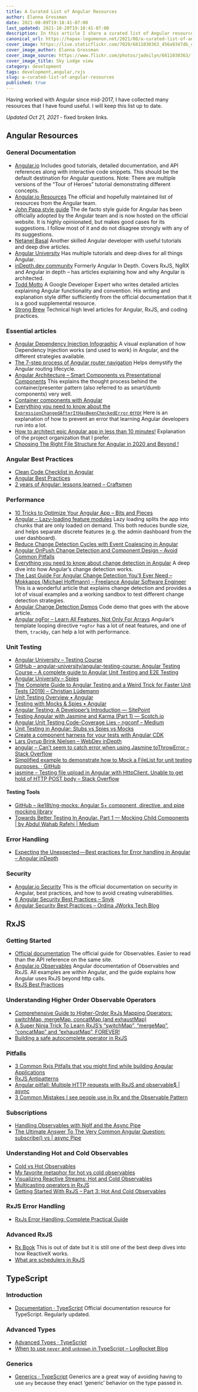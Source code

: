 ```yaml
---
title: A Curated List of Angular Resources
author: Elanna Grossman
date: 2021-08-09T19:18:41-07:00
last_updated: 2021-10-20T19:18:41-07:00
description: In this article I share a curated list of Angular resources, with topics ranging from simple to advanced.
canonical_url: https://hapax-legomenon.net/2021/08/a-curated-list-of-angular-resources/?utm_source=rss&utm_medium=rss&utm_campaign=a-curated-list-of-angular-resources
cover_image: https://live.staticflickr.com/7029/6811030363_456a9347db_c.jpg
cover_image_author: Elanna Grossman
cover_image_source: https://www.flickr.com/photos/jadeilyn/6811030363/
cover_image_title: Sky Lodge view
category: development
tags: development,angular,rxjs
slug: a-curated-list-of-angular-resources
published: true
---
```


Having worked with Angular since mid-2017, I have collected many resources that I have found useful. I will keep this list up to date.

*Updated Oct 21, 2021* - fixed broken links.

## Angular Resources

### General Documentation

- [Angular.io](https://angular.io/docs/ts/latest/) Includes good tutorials, detailed documentation, and API references along with interactive code snippets. This should be the default destination for Angular questions. Note: There are multiple versions of the “Tour of Heroes” tutorial demonstrating different concepts.
- [Angular.io Resources](https://angular.io/resources) The official and hopefully maintained list of resources from the Angular team.
- [John Papa style guide](https://angular.io/docs/ts/latest/guide/style-guide.html) The de facto style guide for Angular has been officially adopted by the Angular team and is now hosted on the official website. It is highly opinionated, but makes good cases for its suggestions. I follow most of it and do not disagree strongly with any of its suggestions.
- [Netanel Basal](https://netbasal.com/) Another skilled Angular developer with useful tutorials and deep dive articles.
- [Angular University](https://blog.angular-university.io/) Has multiple tutorials and deep dives for all things Angular.
- [inDepth.dev community](https://indepth.dev/) Formerly Angular In Depth. Covers RxJS, NgRX and Angular in depth – has articles explaining how and why Angular is architected.
- [Todd Motto](https://ultimatecourses.com/blog/) A Google Developer Expert who writes detailed articles explaining Angular functionality and convention. His writing and explanation style differ sufficiently from the official documentation that it is a good supplemental resource.
- [Strong Brew](https://blog.strongbrew.io/) Technical high level articles for Angular, RxJS, and coding practices.

### Essential articles

- [Angular Dependency Injection Infographic](https://christiankohler.net/angular-dependency-injection-infographic) A visual explanation of how Dependency Injection works (and used to work) in Angular, and the different strategies available.
- [The 7-step process of Angular router navigation](https://www.jvandemo.com/the-7-step-process-of-angular-router-navigation/) Helps demystify the Angular routing lifecycle.
- [Angular Architecture – Smart Components vs Presentational Components](https://blog.angular-university.io/angular-2-smart-components-vs-presentation-components-whats-the-difference-when-to-use-each-and-why/) This explains the thought process behind the container/presenter pattern (also referred to as smart/dumb components) very well.
- [Container components with Angular](https://dev.to/this-is-angular/container-components-with-angular-4o05)
- [Everything you need to know about the `ExpressionChangedAfterItHasBeenCheckedError` error](https://indepth.dev/posts/1001/everything-you-need-to-know-about-the-expressionchangedafterithasbeencheckederror-error) Here is an explanation of how to prevent an error that learning Angular developers run into a lot.
- [How to architect epic Angular app in less than 10 minutes!](https://dev.to/angular/how-to-architect-epic-angular-app-in-less-than-10-minutes-35j2) Explanation of the project organization that I prefer.
- [Choosing The Right File Structure for Angular in 2020 and Beyond !](https://itnext.io/choosing-the-right-file-structure-for-angular-in-2020-and-beyond-a53a71f7eb05)

### Angular Best Practices

- [Clean Code Checklist in Angular](https://itnext.io/clean-code-checklist-in-angular-%EF%B8%8F-10d4db877f74)
- [Angular Best Practices](https://codeburst.io/angular-best-practices-4bed7ae1d0b7)
- [2 years of Angular: lessons learned – Craftsmen](https://craftsmen.nl/2-years-of-angular-lessons-learned/)

### Performance

- [10 Tricks to Optimize Your Angular App – Bits and Pieces](https://blog.bitsrc.io/10-tricks-to-optimize-your-angular-app-44208f616bf0)
- [Angular – Lazy-loading feature modules](https://angular.io/guide/lazy-loading-ngmodules) Lazy loading splits the app into chunks that are only loaded on demand. This both reduces bundle size, and helps separate discrete features (e.g. the admin dashboard from the user dashboard).
- [Reduce Change Detection Cycles with Event Coalescing in Angular](https://netbasal.com/reduce-change-detection-cycles-with-event-coalescing-in-angular-c4037199859f)
- [Angular OnPush Change Detection and Component Design – Avoid Common Pitfalls](https://blog.angular-university.io/onpush-change-detection-how-it-works/)
- [Everything you need to know about change detection in Angular](https://indepth.dev/posts/1053/everything-you-need-to-know-about-change-detection-in-angular) A deep dive into how Angular’s change detection works.
- [The Last Guide For Angular Change Detection You’ll Ever Need – Mokkapps (Michael Hoffmann) – Freelance Angular Software Engineer](https://www.mokkapps.de/blog/the-last-guide-for-angular-change-detection-you-will-ever-need/) This is a wonderful article that explains change detection and provides a lot of visual examples and a working sandbox to test different change detection strategies.
- [Angular Change Detection Demos](https://angular-change-detection-demo.netlify.app/complex-demo) Code demo that goes with the above article.
- [Angular ngFor – Learn All Features, Not Only For Arrays](https://blog.angular-university.io/angular-2-ngfor/) Angular’s template looping directive `*ngFor` has a lot of neat features, and one of them, `trackBy`, can help a lot with performance.

### Unit Testing

- [Angular University – Testing Course](https://angular-university.io/course/angular-testing-course)
- [GitHub – angular-university/angular-testing-course: Angular Testing Course – A complete guide to Angular Unit Testing and E2E Testing](https://github.com/angular-university/angular-testing-course)
- [Angular University – Spies](https://angular-university.io/lesson/angular-testing-jasmine-spies)
- [The Complete Guide to Angular Testing and a Weird Trick for Faster Unit Tests (2019) – Christian Lüdemann](https://christianlydemann.com/complete-guide-to-angular-testing/)
- [Unit Testing Overview • Angular](https://codecraft.tv/courses/angular/unit-testing/overview/)
- [Testing with Mocks & Spies • Angular](https://codecraft.tv/courses/angular/unit-testing/mocks-and-spies/)
- [Angular Testing: A Developer’s Introduction — SitePoint](https://www.sitepoint.com/angular-testing-introduction/)
- [Testing Angular with Jasmine and Karma (Part 1) ― Scotch.io](https://scotch.io/tutorials/testing-angular-with-jasmine-and-karma-part-1)
- [Angular Unit Testing Code-Coverage Lies – ngconf – Medium](https://medium.com/ngconf/angular-unit-testing-code-coverage-lies-603c6c85f801)
- [Unit Testing in Angular: Stubs vs Spies vs Mocks](https://www.amadousall.com/unit-testing-angular-stubs-vs-spies-vs-mocks/)
- [Create a component harness for your tests with Angular CDK](https://dev.to/this-is-angular/create-a-component-harness-for-your-tests-with-angular-cdk-46bg)
- [Lars Gyrup Brink Nielsen – WebDev inDepth](https://indepth.dev/author/layzee/)
- [angular – Can’t seem to catch error when using Jasmine toThrowError – Stack Overflow](https://stackoverflow.com/questions/40727581/cant-seem-to-catch-error-when-using-jasmine-tothrowerror)
- [Simplified example to demonstrate how to Mock a FileList for unit testing purposes. · GitHub](https://gist.github.com/amabes/88324d68690e0e7b8e313cd0cafaa219)
- [jasmine – Testing file upload in Angular with HttpClient. Unable to get hold of HTTP POST body – Stack Overflow](https://stackoverflow.com/questions/54804034/testing-file-upload-in-angular-with-httpclient-unable-to-get-hold-of-http-post)

#### Testing Tools

- [GitHub – ike18t/ng-mocks: Angular 5+ component, directive, and pipe mocking library](https://github.com/ike18t/ng-mocks)
- [Towards Better Testing In Angular. Part 1 — Mocking Child Components | by Abdul Wahab Rafehi | Medium](https://medium.com/@abdul_74410/towards-better-testing-in-angular-part-1-mocking-child-components-b51e1fd571da)

### Error Handling

- [Expecting the Unexpected — Best practices for Error handling in Angular – Angular inDepth](https://indepth.dev/posts/1465/expecting-the-unexpected-best-practices-for-error-handling-in-angular-2)

### Security

- [Angular.io Security](https://angular.io/guide/security) This is the official documentation on security in Angular, best practices, and how to avoid creating vulnerabilities.
- [6 Angular Security Best Practices – Snyk](https://snyk.io/blog/angular-security-best-practices/)
- [Angular Security Best Practices – Ordina JWorks Tech Blog](https://ordina-jworks.github.io/angular/2018/03/30/angular-security-best-practices.html)

## RxJS

### Getting Started

- [Official documentation](http://reactivex.io/rxjs/manual/index.html) The official guide for Observables. Easier to read than the API reference on the same site.
- [Angular.io Observables](https://angular.io/guide/observables) Angular documentation of Observables and RxJS. All examples are within Angular, and the guide explains how Angular uses RxJS beyond http calls.
- [RxJS Best Practices](https://blog.strongbrew.io/rxjs-best-practices-in-angular/)

### Understanding Higher Order Observable Operators

- [Comprehensive Guide to Higher-Order RxJs Mapping Operators: switchMap, mergeMap, concatMap (and exhaustMap)](https://blog.angular-university.io/rxjs-higher-order-mapping/)
- [A Super Ninja Trick To Learn RxJS’s “switchMap”, “mergeMap”, “concatMap” and “exhaustMap”, FOREVER!](https://medium.com/@shairez/a-super-ninja-trick-to-learn-rxjss-switchmap-mergemap-concatmap-and-exhaustmap-forever-88e178a75f1b)
- [Building a safe autocomplete operator in RxJS](https://blog.strongbrew.io/building-a-safe-autocomplete-operator-with-rxjs/)

### Pitfalls

- [3 Common Rxjs Pitfalls that you might find while building Angular Applications](https://blog.angular-university.io/angular-2-rxjs-common-pitfalls/)
- [RxJS Antipatterns](https://brianflove.com/2017-11-01/ngrx-anti-patterns/)
- [Angular pitfall: Multiple HTTP requests with RxJS and observable$ | async](https://blog.novanet.no/angular-pitfall-multiple-http-requests-with-rxjs-and-observable-async/)
- [3 Common Mistakes I see people use in Rx and the Observable Pattern](https://medium.com/@paynoattn/3-common-mistakes-i-see-people-use-in-rx-and-the-observable-pattern-ba55fee3d031)

### Subscriptions

- [Handling Observables with NgIf and the Async Pipe](https://toddmotto.com/angular-ngif-async-pipe)
- [The Ultimate Answer To The Very Common Angular Question: subscribe() vs | async Pipe](https://netbasal.com/why-its-important-to-unsubscribe-from-rxjs-subscription-a7a6455d6a02)

### Understanding Hot and Cold Observables

- [Cold vs Hot Observables](https://blog.thoughtram.io/angular/2016/06/16/cold-vs-hot-observables.html)
- [My favorite metaphor for hot vs cold observables](https://blog.strongbrew.io/my-favorite-metaphor-for-hot-vs-cold-observables/)
- [Visualizing Reactive Streams: Hot and Cold Observables](https://jaredforsyth.com/posts/visualizing-reactive-streams-hot-and-cold/)
- [Multicasting operators in RxJS](https://blog.strongbrew.io/multicasting-operators-in-rxjs/)
- [Getting Started With RxJS – Part 3: Hot And Cold Observables](https://codingthesmartway.com/getting-started-with-rxjs-part-3-hot-and-cold-observables/)

### RxJS Error Handling

- [RxJs Error Handling: Complete Practical Guide](https://blog.angular-university.io/rxjs-error-handling/)

### Advanced RxJS

- [Rx Book](https://xgrommx.github.io/rx-book/content/guidelines/introduction/index.html) This is out of date but it is still one of the best deep dives into how ReactiveX works.
- [What are schedulers in RxJS](https://blog.strongbrew.io/what-are-schedulers-in-rxjs/)

## TypeScript

### Introduction

- [Documentation · TypeScript](https://www.typescriptlang.org/docs/home.html) Official documentation resource for TypeScript. Regularly updated.

### Advanced Types

- [Advanced Types · TypeScript](https://www.typescriptlang.org/docs/handbook/advanced-types.html)
- [When to use `never` and `unknown` in TypeScript – LogRocket Blog](https://blog.logrocket.com/when-to-use-never-and-unknown-in-typescript-5e4d6c5799ad/)

### Generics

- [Generics · TypeScript](https://www.typescriptlang.org/docs/handbook/2/generics.html) Generics are a great way of avoiding having to use `any` because they enact ‘generic’ behavior on the type passed in.
